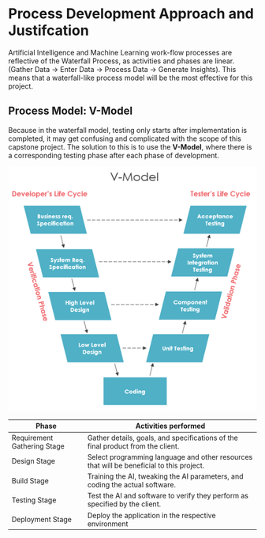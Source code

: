 # Process Development Approach and Justifcation

Artificial Intelligence and Machine Learning work-flow processes are reflective of the Waterfall Process, as activities and phases are linear. (Gather Data → Enter Data → Process Data → Generate Insights). This means that a waterfall-like process model will be the most effective for this project. 

## Process Model: V-Model

Because in the waterfall model, testing only starts after implementation is completed, it may get confusing and complicated with the scope of this capstone project. The solution to this is to use the **V-Model**, where there is a corresponding testing phase after each phase of development. 

![V-Model](\images/ca54cb3eb6999315b69798cc9154c3bcd13a5e9e639b65c40addc735c0cabf37.png)  



| Phase | Activities performed|
| --- | --- |
| Requirement Gathering Stage| Gather details, goals, and specifications of the final product from the client. | 
| Design Stage | Select programming language and other resources that will be beneficial to this project.  | 
| Build Stage | Training the AI, tweaking the AI parameters, and coding the actual software. |
| Testing Stage | Test the AI and software to verify they perform as specified by the client.  |
| Deployment Stage | Deploy the application in the respective environment |